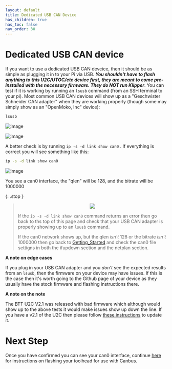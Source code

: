 ```yaml
---
layout: default 
title: Dedicated USB CAN Device
has_children: true
has_toc: false
nav_order: 30
---
```


# Dedicated USB CAN device

If you want to use a dedicated USB CAN devcice, then it should be as  simple as plugging it in to your Pi via USB. ***You shouldn't have to flash anything to this U2C/UTOC/etc device first, they are meant to come pre-installed with the necessary firmware. They do NOT run Klipper***. You can test if it is working by running an `lsusb` command (from an SSH terminal to your pi). Most common USB CAN devices will show up as a "Geschwister Schneider CAN adapter" when they are working properly (though some may simply show as an "OpenMoko, Inc" device):
```bash
lsusb
```

![image](https://user-images.githubusercontent.com/124253477/221329262-d8758abd-62cb-4bb6-9b4f-7bc0f615b5de.png)

![image](https://user-images.githubusercontent.com/124253477/222042688-10fa6fdb-8c0a-4142-8c40-0d93ef4fc4bd.png)


A better check is by running `ip -s -d link show can0` . If everything is correct you will see something like this:
```bash
ip -s -d link show can0
```

![image](https://github.com/user-attachments/assets/f9366698-d1f8-44ed-8f8b-33c5b924dc37)


You see a can0 interface, the "qlen" will be 128, and the bitrate will be 1000000


{: .stop }
>
><p align="center">
>  <img src="https://github.com/Esoterical/voron_canbus/assets/124253477/36065239-009c-4195-8e13-a43959acac7b" />
></p>
>
>If the `ip -s -d link show can0` command returns an error then go back to ths top of this page and check that your USB CAN adapter is properly showing up to an `lsusb` command.
>
>If the can0 network shows up, but the qlen *isn't* 128 or the bitrate *isn't* 1000000 then go back to [Getting_Started](./Getting_Started.md) and check the can0 file settigns in both the ifupdown section and the netplan section.



**A note on edge cases**

If you plug in your USB CAN adapter and you *don't* see the expected results from an `lsusb`, then the firmware on your device may have issues. If this is the case then it's worth going to the Github page of your device as they usually have the stock firmware and flashing instructions there.

**A note on the note**

The BTT U2C V2.1 was released with bad firmware which although would show up to the above tests it would make issues show up down the line. If you have a v2.1 of the U2C then please follow [these instructions](./can_adapter/BigTreeTech%20U2C%20v2.1/README.md) to update it.


# Next Step

Once you have confirmed you can see your can0 interface, continue [here](./toolhead_flashing) for instructions on flashing your toolhead for use with Canbus.
